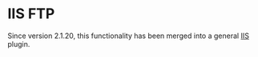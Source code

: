 ---
---
# IIS FTP
Since version 2.1.20, this functionality has been merged into a general [IIS](/reference/plugins/installation/iis) plugin.